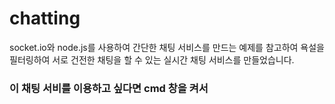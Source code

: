# chatting
socket.io와 node.js를 사용하여 간단한 채팅 서비스를 만드는 예제를 참고하여 욕설을 필터링하여 서로 건전한 채팅을 할 수 있는 실시간 채팅 서비스를 만들었습니다.

### 이 채팅 서비를 이용하고 싶다면 __cmd__ 창을 켜서
